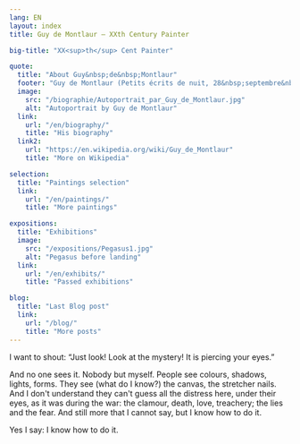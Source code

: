 ```yaml
---
lang: EN
layout: index
title: Guy de Montlaur — XXth Century Painter

big-title: "XX<sup>th</sup> Cent Painter"

quote:
  title: "About Guy&nbsp;de&nbsp;Montlaur"
  footer: "Guy de Montlaur (Petits écrits de nuit, 28&nbsp;septembre&nbsp;1961)"
  image:
    src: "/biographie/Autoportrait_par_Guy_de_Montlaur.jpg"
    alt: "Autoportrait by Guy de Montlaur"
  link:
    url: "/en/biography/"
    title: "His biography"
  link2:
    url: "https://en.wikipedia.org/wiki/Guy_de_Montlaur"
    title: "More on Wikipedia"

selection:
  title: "Paintings selection"
  link:
    url: "/en/paintings/"
    title: "More paintings"

expositions:
  title: "Exhibitions"
  image:
    src: "/expositions/Pegasus1.jpg"
    alt: "Pegasus before landing"
  link:
    url: "/en/exhibits/"
    title: "Passed exhibitions"

blog:
  title: "Last Blog post"
  link:
    url: "/blog/"
    title: "More posts"
---
```

I want to shout: “Just look! Look at the mystery! It is piercing your eyes.”

And no one sees it. Nobody but myself. People see colours, shadows, lights, forms. They see (what do I know?) the canvas, the stretcher nails. And I don't understand they can't guess all the distress here, under their eyes, as it was during the war: the clamour, death, love, treachery; the lies and the fear. And still more that I cannot say, but I know how to do it.

Yes I say: I know how to do it.
